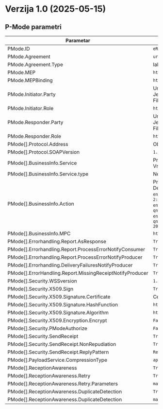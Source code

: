 # Verzija 1.0 (2025-05-15)

## P-Mode parametri

| Parametar                                                 | Vrijednost                                                                                                                                                                                                                                                                                                                                                                                                                                                                                                                                                                                                                                                                                                                                                                                                                                                              |
|-----------------------------------------------------------|-------------------------------------------------------------------------------------------------------------------------------------------------------------------------------------------------------------------------------------------------------------------------------------------------------------------------------------------------------------------------------------------------------------------------------------------------------------------------------------------------------------------------------------------------------------------------------------------------------------------------------------------------------------------------------------------------------------------------------------------------------------------------------------------------------------------------------------------------------------------------|
| PMode.ID                                                  | `eRacun`                                                                                                                                                                                                                                                                                                                                                                                                                                                                                                                                                                                                                                                                                                                                                                                                                                                                |
| PMode.Agreement                                           | `urn:fdc:eracun.hr:2023:agreements:ap_provider`                                                                                                                                                                                                                                                                                                                                                                                                                                                                                                                                                                                                                                                                                                                                                                                                                         |
| PMode.Agreement.Type                                      | Iako u speficikaciji nije eksplicitno definirano, u jednom primjeru naveden je type `T1`                                                                                                                                                                                                                                                                                                                                                                                                                                                                                                                                                                                                                                                                                                                                                                                |
| PMode.MEP                                                 | `http://docs.oasis-open.org/ebxmlmsg/ebms/v3.0/ns/core/200704/oneWay`                                                                                                                                                                                                                                                                                                                                                                                                                                                                                                                                                                                                                                                                                                                                                                                                   |
| PMode.MEPBinding                                          | `http://docs.oasis-open.org/ebxml-msg/ebms/v3.0/ns/core/200704/push`                                                                                                                                                                                                                                                                                                                                                                                                                                                                                                                                                                                                                                                                                                                                                                                                    |
| PMode.Initiator.Party                                     | Unosi se u Pmode za pošiljatelja:<br/> Jedan PartyId sa vrijednosti Subject CNAME iz certifikata pristupne točke<br/>Fiksna vrijednost za partyIdType `urn:oasis:names:tc:ebcore:partyid-type:unregistered`                                                                                                                                                                                                                                                                                                                                                                                                                                                                                                                                                                                                                                                             |
| PMode.Initiator.Role                                      | `http://docs.oasis-open.org/ebxmlmsg/ebms/v3.0/ns/core/200704/initiator`                                                                                                                                                                                                                                                                                                                                                                                                                                                                                                                                                                                                                                                                                                                                                                                                |
| PMode.Responder.Party                                     | Unosi se u Pmode za primatelja:<br/> Jedan PartyId sa vrijednosti Subject CNAME iz certifikata pristupne točke<br/>Fiksna vrijednost za partyIdType `urn:oasis:names:tc:ebcore:partyid-type:unregistered`                                                                                                                                                                                                                                                                                                                                                                                                                                                                                                                                                                                                                                                               |
| PMode.Responder.Role                                      | `http://docs.oasis-open.org/ebxmlmsg/ebms/v3.0/ns/core/200704/responder`                                                                                                                                                                                                                                                                                                                                                                                                                                                                                                                                                                                                                                                                                                                                                                                                |
| PMode[].Protocol.Address                                  | Obavezno, https URL primatelja                                                                                                                                                                                                                                                                                                                                                                                                                                                                                                                                                                                                                                                                                                                                                                                                                                          |
| PMode[].Protocol.SOAPVersion                              | `1.2`                                                                                                                                                                                                                                                                                                                                                                                                                                                                                                                                                                                                                                                                                                                                                                                                                                                                   |
| PMode[].BusinessInfo.Service                              | Predefinirana vrijednost identifikatora procesa za slanje eRačuna - `hrBillingService`<br/>Vrijednost: `urn:fdc:eracun.hr:poacc:en16931:any`                                                                                                                                                                                                                                                                                                                                                                                                                                                                                                                                                                                                                                                                                                                            |
| PMode[].BusinessInfo.Service.type                         | Ne unosi se                                                                                                                                                                                                                                                                                                                                                                                                                                                                                                                                                                                                                                                                                                                                                                                                                                                             |
| PMode[].BusinessInfo.Action                               | Predefinirana vrijednost identifikatora tipa dokumenta za eRačun formatirana po slijedećem: «scheme id»::«document type id value»<br/>Definirana su dva tipa:<br/>`en16931UblInvoiceAction` - `busdox-docid-qns::urn:oasis:names:specification:ubl:schema:xsd:Invoice-2::Invoice##urn:cen.eu:en16931:2017#compliant#urn:mfin.gov.hr:cius-2025:1.0#conformant#urn:mfin.gov.hr:ext-2025:1.0::2.1`<br/>`en16931UblCreditNoteAction` – `busdox-docid-qns::urn:oasis:names:specification:ubl:schema:xsd:CreditNote2::CreditNote##urn:cen.eu:en16931:2017#compliant#urn:fdc:peppol.eu:2017:poacc:billing:3.0::2.1`<br/>`en16931CiiInvoiceAction` - `busdox-docid-qns::urn:un:unece:uncefact:data:standard:CrossIndustryInvoice:100::CrossIndustryInvoice##urn:cen.eu:en16931:2017#compliant#urn:mfin.gov.hr:cius-2025:1.0#conformant#urn:mfin.gov.hr:ext-2025:1.0::2.1::D16B` |
| PMode[].BusinessInfo.MPC                                  | `http://docs.oasisopen.org/ebxml-msg/ebms/v3.0/ns/core/200704/defaultMPC`                                                                                                                                                                                                                                                                                                                                                                                                                                                                                                                                                                                                                                                                                                                                                                                               |
| PMode[].Errorhandling.Report.AsResponse                   | `True`                                                                                                                                                                                                                                                                                                                                                                                                                                                                                                                                                                                                                                                                                                                                                                                                                                                                  |
| PMode[].Errorhandling.Report.ProcessErrorNotifyConsumer   | `True`                                                                                                                                                                                                                                                                                                                                                                                                                                                                                                                                                                                                                                                                                                                                                                                                                                                                  |
| PMode[].Errorhandling.Report.ProcessErrorNotifyProducer   | `True`                                                                                                                                                                                                                                                                                                                                                                                                                                                                                                                                                                                                                                                                                                                                                                                                                                                                  |
| PMode[].Errorhandling.DeliveryFailuresNotifyProducer      | `True`                                                                                                                                                                                                                                                                                                                                                                                                                                                                                                                                                                                                                                                                                                                                                                                                                                                                  |
| PMode[].ErrorHandling.Report.MissingReceiptNotifyProducer | `True`                                                                                                                                                                                                                                                                                                                                                                                                                                                                                                                                                                                                                                                                                                                                                                                                                                                                  |
| PMode[].Security.WSSversion                               | `1.1.1`                                                                                                                                                                                                                                                                                                                                                                                                                                                                                                                                                                                                                                                                                                                                                                                                                                                                 |
| PMode[].Security.X509.Sign                                | `True`                                                                                                                                                                                                                                                                                                                                                                                                                                                                                                                                                                                                                                                                                                                                                                                                                                                                  |
| PMode[].Security.X509.Signature.Certificate               | Certifikat pristupne točke pošiljatelja                                                                                                                                                                                                                                                                                                                                                                                                                                                                                                                                                                                                                                                                                                                                                                                                                                 |
| PMode[].Security.X509.Signature.HashFunction              | `https://www.w3.org/TR/xmlenc-core1/`                                                                                                                                                                                                                                                                                                                                                                                                                                                                                                                                                                                                                                                                                                                                                                                                                                   |
| PMode[].Security.X509.Signature.Algorithm                 | `https://www.ietf.org/internet-drafts/draft-eastlake-additional-xmlsec-uris-00.txt`                                                                                                                                                                                                                                                                                                                                                                                                                                                                                                                                                                                                                                                                                                                                                                                     |
| PMode[].Security.X509.Encryption.Encrypt                  | `False`                                                                                                                                                                                                                                                                                                                                                                                                                                                                                                                                                                                                                                                                                                                                                                                                                                                                 |
| PMode[].Security.PModeAuthorize                           | `False`                                                                                                                                                                                                                                                                                                                                                                                                                                                                                                                                                                                                                                                                                                                                                                                                                                                                 |
| PMode[].Security.SendReceipt                              | `True`                                                                                                                                                                                                                                                                                                                                                                                                                                                                                                                                                                                                                                                                                                                                                                                                                                                                  |
| PMode[].Security.SendReceipt.NonRepudiation               | `True`                                                                                                                                                                                                                                                                                                                                                                                                                                                                                                                                                                                                                                                                                                                                                                                                                                                                  |
| PMode[].Security.SendReceipt.ReplyPattern                 | `Response`                                                                                                                                                                                                                                                                                                                                                                                                                                                                                                                                                                                                                                                                                                                                                                                                                                                              |
| PMode[].PayloadService.CompressionType                    | `application/gzip`                                                                                                                                                                                                                                                                                                                                                                                                                                                                                                                                                                                                                                                                                                                                                                                                                                                      |
| PMode[].ReceptionAwareness                                | `True`                                                                                                                                                                                                                                                                                                                                                                                                                                                                                                                                                                                                                                                                                                                                                                                                                                                                  |
| PMode[].ReceptionAwareness.Retry                          | `True`                                                                                                                                                                                                                                                                                                                                                                                                                                                                                                                                                                                                                                                                                                                                                                                                                                                                  |
| PMode[].ReceptionAwareness.Retry.Parameters               | `maxretries=10, period=3000`                                                                                                                                                                                                                                                                                                                                                                                                                                                                                                                                                                                                                                                                                                                                                                                                                                            |
| PMode[].ReceptionAwareness.DuplicateDetection             | `True`                                                                                                                                                                                                                                                                                                                                                                                                                                                                                                                                                                                                                                                                                                                                                                                                                                                                  |
| PMode[].ReceptionAwareness.DuplicateDetection             | `maxsize=10Mb, checkwindow=7D`                                                                                                                                                                                                                                                                                                                                                                                                                                                                                                                                                                                                                                                                                                                                                                                                                                          |
